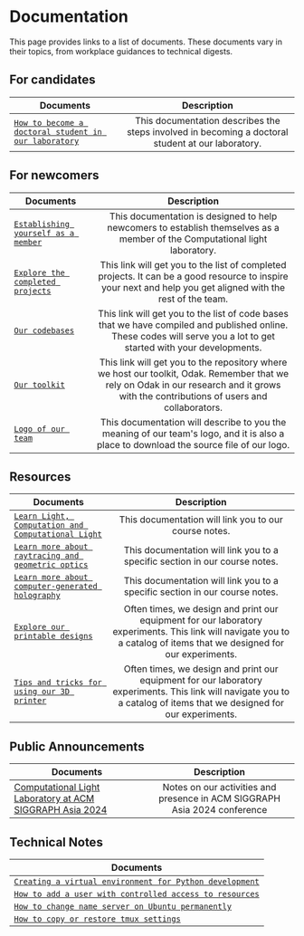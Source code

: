 # Documentation
This page provides links to a list of documents.
These documents vary in their topics, from workplace guidances to technical digests.

## For candidates
| Documents | Description   |
| ------------- |:-------------:|
| [`How to become a doctoral student in our laboratory`](become_phd_student.md) | This documentation describes the steps involved in becoming a doctoral student at our laboratory. |


## For newcomers
| Documents | Description   |
| ------------- |:-------------:|
| [`Establishing yourself as a member`](getting_started.md) | This documentation is designed to help newcomers to establish themselves as a member of the Computational light laboratory. |
| [`Explore the completed projects`](../publications/index.md) | This link will get you to the list of completed projects. It can be a good resource to inspire your next and help you get aligned with the rest of the team. |
| [`Our codebases`](https://github.com/complight) | This link will get you to the list of code bases that we have compiled and published online. These codes will serve you a lot to get started with your developments. |
| [`Our toolkit`](https://github.com/kaanaksit/odak) | This link will get you to the repository where we host our toolkit, Odak. Remember that we rely on Odak in our research and it grows with the contributions of users and collaborators. |
| [`Logo of our team`](logo.md) | This documentation will describe to you the meaning of our team's logo, and it is also a place to download the source file of our logo. |

## Resources
| Documents | Description   |
| ------------- |:-------------:|
| [`Learn Light, Computation and Computational Light`](https://kaanaksit.com/odak/course/) | This documentation will link you to our course notes. |
| [`Learn more about raytracing and geometric optics`](https://kaanaksit.com/odak/course/geometric_optics/) | This documentation will link you to a specific section in our course notes. |
| [`Learn more about computer-generated holography`](https://kaanaksit.com/odak/course/computer_generated_holography/) | This documentation will link you to a specific section in our course notes. |
| [`Explore our printable designs`](https://github.com/complight/optomechanics) | Often times, we design and print our equipment for our laboratory experiments. This link will navigate you to a catalog of items that we designed for our experiments.|
| [`Tips and tricks for using our 3D printer`](3d_printing.md) | Often times, we design and print our equipment for our laboratory experiments. This link will navigate you to a catalog of items that we designed for our experiments.|


## Public Announcements
| Documents | Description   |
| ------------- |:-------------:|
| [Computational Light Laboratory at ACM SIGGRAPH Asia 2024](./siggraph_asia_2024.md) | Notes on our activities and presence in ACM SIGGRAPH Asia 2024 conference |


## Technical Notes
| Documents |
| ------------- |
| [`Creating a virtual environment for Python development`](computing/creating_a_virtual_environment_for_Python_development.md) |
| [`How to add a user with controlled access to resources`](computing/how_to_add_a_user_with_controlled_access_to_resources.md) |
| [`How to change name server on Ubuntu permanently`](computing/how_to_change_name_server_on_ubuntu_permanently.md) |
| [`How to copy or restore tmux settings`](computing/how_to_copy_or_restore_tmux_settings.md) |


